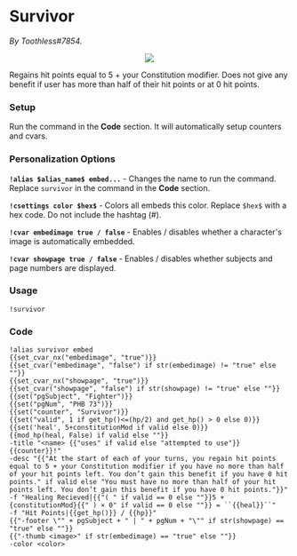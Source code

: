 # Survivor
*By Toothless#7854.*

<p align="center">
  <img src="https://i.imgur.com/mcYvM42.png"/>
</p>

Regains hit points equal to 5 + your Constitution modifier. Does not give any benefit if user has more than half of their hit points or at 0 hit points.

### Setup
Run the command in the **Code** section. It will automatically setup counters and cvars.

### Personalization Options

**``!alias $alias_name$ embed...``** - Changes the name to run the command. Replace ``survivor`` in the command in the **Code** section.

**``!csettings color $hex$``** - Colors all embeds this color. Replace ``$hex$`` with a hex code. Do not include the hashtag (#).

**``!cvar embedimage true / false``** - Enables / disables whether a character's image is automatically embedded.

**``!cvar showpage true / false``** - Enables / disables whether subjects and page numbers are displayed.

### Usage

``!survivor``

### Code
```GN
!alias survivor embed 
{{set_cvar_nx("embedimage", "true")}}
{{set_cvar("embedimage", "false") if str(embedimage) != "true" else ""}}
{{set_cvar_nx("showpage", "true")}}
{{set_cvar("showpage", "false") if str(showpage) != "true" else ""}}
{{set("pgSubject", "Fighter")}}
{{set("pgNum", "PHB 73")}}
{{set("counter", "Survivor")}}
{{set("valid", 1 if get_hp()<=(hp/2) and get_hp() > 0 else 0)}}
{{set('heal', 5+constitutionMod if valid else 0)}}
{{mod_hp(heal, False) if valid else ""}} 
-title "<name> {{"uses" if valid else "attempted to use"}} {{counter}}!"
-desc "{{"At the start of each of your turns, you regain hit points equal to 5 + your Constitution modifier if you have no more than half of your hit points left. You don’t gain this benefit if you have 0 hit points." if valid else "You must have no more than half of your hit points left. You don’t gain this benefit if you have 0 hit points."}}"
-f "Healing Recieved|{{"( " if valid == 0 else ""}}5 + {constitutionMod}{{" ) × 0" if valid == 0 else ""}} = ``{{heal}}``" 
-f "Hit Points|{{get_hp()}} / {{hp}}" 
{{"-footer \"" + pgSubject + " | " + pgNum + "\"" if str(showpage) == "true" else ""}}
{{"-thumb <image>" if str(embedimage) == "true" else ""}}
-color <color>
```
